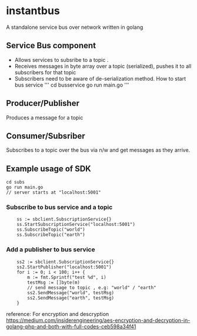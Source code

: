 # instantbus
A standalone service bus over network written in golang

## Service Bus component
- Allows services to subsribe to a topic .
- Receives messages in byte array over a topic (serialized), pushes it to all subscribers for that topic
- Subscribers need to be aware of de-serialization method.
How to start bus service
'''
cd busservice
go run main.go
'''

## Producer/Publisher
Produces a message for a topic

## Consumer/Subsriber
Subscribes to a topic over the bus via n/w and get messages as they arrive.

## Example usage of SDK
```
cd subs
go run main.go
// server starts at "localhost:5001"
```
### Subscribe to bus service and a topic
```
	ss := sbclient.SubscriptionService{}
 	ss.StartSubscriptionService("localhost:5001")
 	ss.SubscribeTopic("world")
	ss.SubscribeTopic("earth")
```
### Add a publisher to bus service
```
  	ss2 := sbclient.SubscriptionService{}
	ss2.StartPublisher("localhost:5001")
	for i := 0; i < 100; i++ {
		m := fmt.Sprintf("test %d", i)
		testMsg := []byte(m)
        // send message to topic , e.g: "world" / "earth"
		ss2.SendMessage("world", testMsg)
		ss2.SendMessage("earth", testMsg)
	}
```
reference: For encryption and descryption https://medium.com/insiderengineering/aes-encryption-and-decryption-in-golang-php-and-both-with-full-codes-ceb598a34f41
